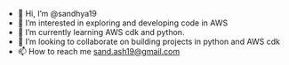 - 👋 Hi, I’m @sandhya19
- 👀 I’m interested in exploring and developing code in AWS
- 🌱 I’m currently learning AWS cdk and python.
- 💞️ I’m looking to collaborate on building projects in python and AWS cdk
- 📫 How to reach me 
      sand.ash19@gmail.com

<!---
sandhya19/sandhya19 is a ✨ special ✨ repository because its `README.md` (this file) appears on your GitHub profile.
You can click the Preview link to take a look at your changes.
--->
